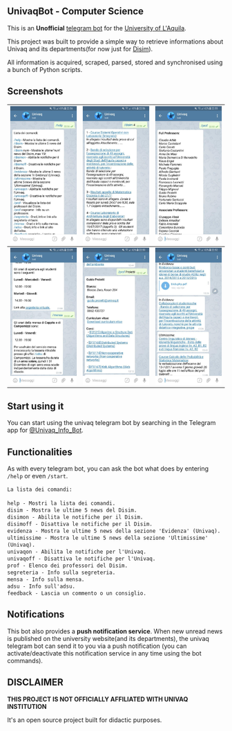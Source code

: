 ## UnivaqBot - Computer Science

This is an **Unofficial** [telegram bot](https://telegram.org/blog/bot-revolution) for the [University of L'Aquila](http://univaq.it).

This project was built to provide a simple way to retrieve informations about Univaq and its departments(for now just for [Disim](http://www.disim.univaq.it/main/index.php)).

All information is acquired, scraped, parsed, stored and synchronised using a bunch of Python scripts.

## Screenshots
![screen1](Screenshots/screen1.jpg) | ![screen2](Screenshots/screen2.jpg) | ![screen3](Screenshots/screen3.jpg)
--- | --- | ---
![screen4](Screenshots/screen4.jpg) | ![screen5](Screenshots/screen5.jpg) | ![screen6](Screenshots/screen6.jpg)

## Start using it

You can start using the univaq telegram bot by searching in the Telegram app for [@Univaq_Info_Bot](https://t.me/Univaq_Info_Bot).

## Functionalities

As with every telegram bot, you can ask the bot what does by entering `/help` or even `/start`.

```
La lista dei comandi:

help - Mostri la lista dei comandi.
disim - Mostra le ultime 5 news del Disim.
disimon - Abilita le notifiche per il Disim.
disimoff - Disattiva le notifiche per il Disim.
evidenza - Mostra le ultime 5 news della sezione 'Evidenza' (Univaq).
ultimissime - Mostra le ultime 5 news della sezione 'Ultimissime' (Univaq).
univaqon - Abilita le notifiche per l'Univaq.
univaqoff - Disattiva le notifiche per l'Univaq.
prof - Elenco dei professori del Disim.
segreteria - Info sulla segreteria.
mensa - Info sulla mensa.
adsu - Info sull'adsu.
feedback - Lascia un commento o un consiglio.
```

## Notifications

This bot also provides a **push notification service**.
When new unread news is published on the university website(and its departments), the univaq telegram bot can send it to you via a push notification (you can activate/deactivate this notification service in any time using the bot commands).

## DISCLAIMER

**THIS PROJECT IS NOT OFFICIALLY AFFILIATED WITH UNIVAQ INSTITUTION**

It's an open source project built for didactic purposes.
